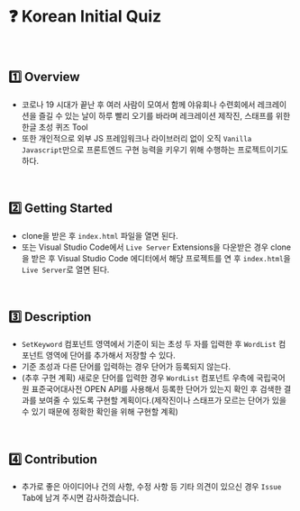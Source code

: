 # :question: Korean Initial Quiz

<br>

## :one: Overview

- 코로나 19 시대가 끝난 후 여러 사람이 모여서 함께 야유회나 수련회에서 레크레이션을 즐길 수 있는 날이 하루 빨리 오기를 바라며 레크레이션 제작진, 스태프를 위한 한글 초성 퀴즈 Tool
- 또한 개인적으로 외부 JS 프레임워크나 라이브러리 없이 오직 `Vanilla Javascript`만으로 프론트엔드 구현 능력을 키우기 위해 수행하는 프로젝트이기도 하다.

<br>

## :two: Getting Started

- clone을 받은 후 `index.html` 파일을 열면 된다.
- 또는 Visual Studio Code에서 `Live Server` Extensions을 다운받은 경우 clone을 받은 후 Visual Studio Code 에디터에서 해당 프로젝트를 연 후 `index.html`을 `Live Server`로 열면 된다.

<br>

## :three: Description

- `SetKeyword` 컴포넌트 영역에서 기준이 되는 초성 두 자를 입력한 후 `WordList` 컴포넌트 영역에 단어를 추가해서 저장할 수 있다.
- 기준 초성과 다른 단어를 입력하는 경우 단어가 등록되지 않는다.
- (추후 구현 계획) 새로운 단어를 입력한 경우 `WordList` 컴포넌트 우측에 국립국어원 표준국어대사전 OPEN API를 사용해서 등록한 단어가 있는지 확인 후 검색한 결과를 보여줄 수 있도록 구현할 계획이다.(제작진이나 스태프가 모르는 단어가 있을 수 있기 때문에 정확한 확인을 위해 구현할 계획)

<br>

## :four: Contribution

- 추가로 좋은 아이디어나 건의 사항, 수정 사항 등 기타 의견이 있으신 경우 `Issue` Tab에 남겨 주시면 감사하겠습니다.